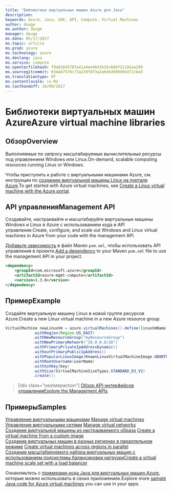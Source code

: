 ```yaml
---
title: "Библиотеки виртуальных машин Azure для Java"
description: 
keywords: Azure, Java, SDK, API, Compute, Virtual Machines
author: douge
ms.author: douge
manager: douge
ms.date: 05/17/2017
ms.topic: article
ms.prod: azure
ms.technology: azure
ms.devlang: java
ms.service: compute
ms.openlocfilehash: f9a816d5787e41a4ee4643b1bc66bf21192ea298
ms.sourcegitcommit: 634ab7578c73a219f8f3a2a6d43999d9d372cb43
ms.translationtype: HT
ms.contentlocale: ru-RU
ms.lasthandoff: 10/09/2017
---
```

# <a name="azure-virtual-machine-libraries"></a><span data-ttu-id="f452c-103">Библиотеки виртуальных машин Azure</span><span class="sxs-lookup"><span data-stu-id="f452c-103">Azure virtual machine libraries</span></span>

## <a name="overview"></a><span data-ttu-id="f452c-104">Обзор</span><span class="sxs-lookup"><span data-stu-id="f452c-104">Overview</span></span>

<span data-ttu-id="f452c-105">Выполняемые по запросу масштабируемые вычислительные ресурсы под управлением Windows или Linux.</span><span class="sxs-lookup"><span data-stu-id="f452c-105">On-demand, scalable computing resources running Linux or Windows.</span></span>

<span data-ttu-id="f452c-106">Чтобы приступить к работе с виртуальными машинами Azure, см. инструкции по [созданию виртуальной машины Linux на портале Azure](/azure/virtual-machines/linux/quick-create-portal).</span><span class="sxs-lookup"><span data-stu-id="f452c-106">To get started with Azure virtual machines, see [Create a Linux virtual machine with the Azure portal](/azure/virtual-machines/linux/quick-create-portal).</span></span>

## <a name="management-api"></a><span data-ttu-id="f452c-107">API управления</span><span class="sxs-lookup"><span data-stu-id="f452c-107">Management API</span></span>

<span data-ttu-id="f452c-108">Создавайте, настраивайте и масштабируйте виртуальные машины Windows и Linux в Azure с использованием кода и API управления.</span><span class="sxs-lookup"><span data-stu-id="f452c-108">Create, configure, and scale out Windows and Linux virtual machines in Azure from your code with the management API.</span></span>

<span data-ttu-id="f452c-109">[Добавьте зависимость](https://maven.apache.org/guides/getting-started/index.html#How_do_I_use_external_dependencies) в файл Maven `pom.xml`, чтобы использовать API управления в проекте.</span><span class="sxs-lookup"><span data-stu-id="f452c-109">[Add a dependency](https://maven.apache.org/guides/getting-started/index.html#How_do_I_use_external_dependencies) to your Maven `pom.xml` file to use the management API in your project.</span></span>  

```XML
<dependency>
    <groupId>com.microsoft.azure</groupId>
    <artifactId>azure-mgmt-compute</artifactId>
    <version>1.3.0</version>
</dependency>
```   


## <a name="example"></a><span data-ttu-id="f452c-110">Пример</span><span class="sxs-lookup"><span data-stu-id="f452c-110">Example</span></span>

<span data-ttu-id="f452c-111">Создайте виртуальную машину Linux в новой группе ресурсов Azure.</span><span class="sxs-lookup"><span data-stu-id="f452c-111">Create a new Linux virtual machine in a new Azure resource group.</span></span>

```java
VirtualMachine newLinuxVm = azure.virtualMachines().define(linuxVmName)
            .withRegion(Region.US_EAST)
            .withNewResourceGroup("myResourceGroup")
            .withNewPrimaryNetwork("10.0.0.0/28")
            .withPrimaryPrivateIpAddressDynamic()
            .withoutPrimaryPublicIpAddress()
            .withPopularLinuxImage(KnownLinuxVirtualMachineImage.UBUNTU_SERVER_16_04_LTS)
            .withRootUsername(userName)
            .withSshKey(key)
            .withSize(VirtualMachineSizeTypes.STANDARD_D3_V2)
            .create();
```

> [!div class="nextstepaction"]
> [<span data-ttu-id="f452c-112">Обзор API-интерфейсов управления</span><span class="sxs-lookup"><span data-stu-id="f452c-112">Explore the Management APIs</span></span>](/java/api/overview/azure/virtualmachines/managementapi)


## <a name="samples"></a><span data-ttu-id="f452c-113">Примеры</span><span class="sxs-lookup"><span data-stu-id="f452c-113">Samples</span></span>

<span data-ttu-id="f452c-114">[Управление виртуальными машинами][1] </span><span class="sxs-lookup"><span data-stu-id="f452c-114">[Manage virtual machines][1] </span></span>  
<span data-ttu-id="f452c-115">[Управление виртуальными сетями][6] </span><span class="sxs-lookup"><span data-stu-id="f452c-115">[Manage virtual networks][6] </span></span>  
<span data-ttu-id="f452c-116">[Создание виртуальной машины из настраиваемого образа][2] </span><span class="sxs-lookup"><span data-stu-id="f452c-116">[Create a virtual machine from a custom image][2] </span></span>  
<span data-ttu-id="f452c-117">[Создание виртуальных машин в разных регионах в параллельном режиме][5]  </span><span class="sxs-lookup"><span data-stu-id="f452c-117">[Create virtual machines across regions in parallel][5]  </span></span>  
<span data-ttu-id="f452c-118">[Создание масштабируемого набора виртуальных машин с использованием подсистемы балансировки нагрузки][7]</span><span class="sxs-lookup"><span data-stu-id="f452c-118">[Create a virtual machine scale set with a load balancer][7]</span></span>    

[1]: ../docs-ref-conceptual/java-sdk-manage-virtual-machines.md
[2]: https://azure.microsoft.com/resources/samples/managed-disk-java-create-virtual-machine-using-custom-image/
[5]: ../docs-ref-conceptual/java-sdk-virtual-machines-in-parallel.md
[6]: ../docs-ref-conceptual/java-sdk-manage-virtual-networks.md
[7]: ../docs-ref-conceptual/java-sdk-manage-vm-scalesets.md

<span data-ttu-id="f452c-119">Ознакомьтесь с [примерами кода Java для виртуальных машин Azure](https://azure.microsoft.com/resources/samples/?platform=java&term=VM), которые можно использовать в своих приложениях.</span><span class="sxs-lookup"><span data-stu-id="f452c-119">Explore more [sample Java code for Azure virtual machines](https://azure.microsoft.com/resources/samples/?platform=java&term=VM) you can use in your apps.</span></span>